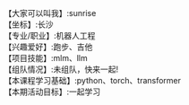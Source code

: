 【大家可以叫我】:sunrise   
【坐标】:长沙   
【专业/职业】:机器人工程   
【兴趣爱好】:跑步、吉他   
【项目技能】:mlm、llm   
【组队情况】:未组队，快来一起!   
【本课程学习基础】:python、torch、transformer   
【本期活动目标】:一起学习   